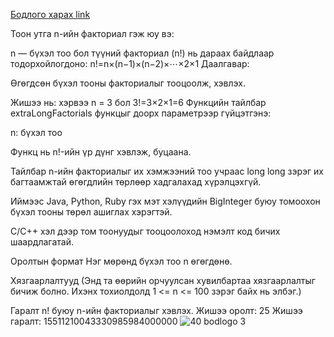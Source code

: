 <a href="https://www.hackerrank.com/challenges/extra-long-factorials?isFullScreen=true">Бодлого харах link</a>

Тоон утга n-ийн факториал гэж юу вэ:

n — бүхэл тоо бол түүний факториал (n!) нь дараах байдлаар тодорхойлогдоно:
n!=n×(n−1)×(n−2)×⋯×2×1
Даалгавар:

Өгөгдсөн бүхэл тооны факториалыг тооцоолж, хэвлэх.

Жишээ нь: хэрвээ n = 3 бол
3!=3×2×1=6
Функцийн тайлбар
extraLongFactorials функцыг доорх параметрээр гүйцэтгэнэ:

n: бүхэл тоо

Функц нь n!-ийн үр дүнг хэвлэж, буцаана.

Тайлбар
n-ийн факториалыг их хэмжээний тоо учраас long long зэрэг их багтаамжтай өгөгдлийн төрлөөр хадгалахад хүрэлцэхгүй.

Иймээс Java, Python, Ruby гэх мэт хэлүүдийн BigInteger буюу томоохон бүхэл тооны төрөл ашиглах хэрэгтэй.

C/C++ хэл дээр том тоонуудыг тооцоолоход нэмэлт код бичих шаардлагатай.

Оролтын формат
Нэг мөрөнд бүхэл тоо n өгөгдөнө.

Хязгаарлалтууд
(Энд та өөрийн орчуулсан хувилбартаа хязгаарлалтыг бичиж болно. Ихэнх тохиолдолд 1 <= n <= 100 зэрэг байх нь элбэг.)

Гаралт
n! буюу n-ийн факториалыг хэвлэх.
Жишээ оролт: 25
Жишээ гаралт: 15511210043330985984000000
![40 bodlogo 3](https://github.com/user-attachments/assets/3b0eebea-04d6-4bf8-8b91-c22a5d23a274)
